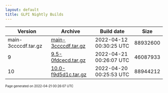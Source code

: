```yaml
---
layout: default
title: GLPI Nightly Builds
---
```


Version|Archive|Build date|Size
---|---|---|---
main-3ccccdf.tar.gz|[main-3ccccdf.tar.gz](main-3ccccdf.tar.gz)|2022-04-12 00:30:25 UTC|88932600
9|[9.5-0fdcecd.tar.gz](9.5-0fdcecd.tar.gz)|2022-04-21 00:26:07 UTC|46087933
10|[10.0-f9d5d1c.tar.gz](10.0-f9d5d1c.tar.gz)|2022-04-20 00:25:53 UTC|88944212

<font size="1">Page generated on 2022-04-21 00:26:07 UTC</font>
